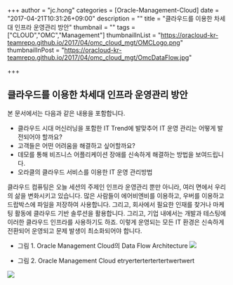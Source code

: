 +++
author = "jc.hong"
categories = [Oracle-Management-Cloud]
date = "2017-04-21T10:31:26+09:00"
description = ""
title = "클라우드를 이용한 차세대 인프라 운영관리 방안"
thumbnail = ""
tags = ["CLOUD","OMC","Management"]
thumbnailInList = "https://oracloud-kr-teamrepo.github.io/2017/04/omc_cloud_mgt/OMCLogo.png"
thumbnailInPost = "https://oracloud-kr-teamrepo.github.io/2017/04/omc_cloud_mgt/OmcDataFlow.jpg"

+++

## 클라우드를 이용한 차세대 인프라 운영관리 방안

본 문서에서는 다음과 같은 내용을 포함합니다.

- 클라우드 시대 머신러닝을 포함한 IT Trend에 발맞추어 IT 운영 관리는 어떻게 발전되어야 할까요?
- 고객들은 어떤 어려움을 해결하고 싶어할까요?
- 데모를 통해 비즈니스 어플리케이션 장애를 신속하게 해결하는 방법을 보여드립니다. 
- 오라클의 클라우드 서비스를 이용한 IT 운영 관리방법


클라우드 컴퓨팅은 오늘 세션의 주제인 인프라 운영관리 뿐만 아니라, 여러 면에서 우리의 삶을 변화시키고 있습니다.  많은 사람들이 에어비엔비를 이용하고, 우버를 이용하고 드랍박스에 파일을 저장하여 사용합니다.
그리고, 회사에서 필요한 인재를 찾거나 마케팅 활동에 클라우드 기반 솔루션을 활용합니다. 그리고, 기업 내에서는 개발과 테스팅에 이러한 클라우드 인프라를 사용하기도 하죠.
이렇게 운영되는 모든 IT 환경은 신속하게 전환되어 운영되고 문제 발생이 최소화되어야 합니다.

- 그림 1. Oracle Management Cloud의 Data Flow Architecture
![](https://oracloud-kr-teamrepo.github.io/2017/04/omc_cloud_mgt/OmcArchitecture.jpg)

- 그림 2. Oracle Management Cloud etryertertertertertwertwert

![](https://oracloud-kr-teamrepo.github.io/2017/04/omc_cloud_mgt/OMCtextlogo.png)





